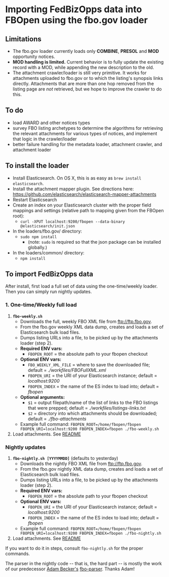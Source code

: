 # Importing FedBizOpps data into FBOpen using the fbo.gov loader

## Limitations
* The fbo.gov loader currently loads only **COMBINE**, **PRESOL** and **MOD** opportunity notices.
* **MOD handling is limited.** Current behavior is to fully update the existing record with a MOD, while appending the new description to the old.
* The attachment crawler/loader is still very primitive. It works for attachments uploaded to fbo.gov or to which the listing's synopsis links directly. Attachments that are more than one hop removed from the listing page are *not* retrieved, but we hope to improve the crawler to do this.

## To do
* load AWARD and other notices types
* survey FBO listing archetypes to determine the algorithms for retrieving the relevant attachments for various types of notices, and implement that logic in the crawler/loader
* better failure handling for the metadata loader, attachment crawler, and attachment loader

## To install the loader
* Install Elasticsearch. On OS X, this is as easy as `brew install elasticsearch`.
* Install the attachment mapper plugin. See directions here: https://github.com/elasticsearch/elasticsearch-mapper-attachments 
* Restart Elasticsearch
* Create an index on your Elasticsearch cluster with the proper field mappings and settings (relative path to mapping given from the FBOpen root):
    * `curl -XPUT localhost:9200/fbopen --data-binary @elasticsearch/init.json`
* In the loaders/fbo.gov/ directory:
	* `sudo npm install`
        * (note: `sudo` is required so that the json package can be installed globally.)
* In the loaders/common/ directory:
    * `npm install`

## To import FedBizOpps data
After install, first load a full set of data using the one-time/weekly loader. Then you can simply run nightly updates.

### 1. One-time/Weekly full load
1. **`fbo-weekly.sh`**
    - Downloads the full, weekly FBO XML file from ftp://ftp.fbo.gov.
    - From the fbo.gov weekly XML data dump, creates and loads a set of Elasticsearch bulk load files.
    - Dumps listing URLs into a file, to be picked up by the attachments loader (step 2).
    - **Required ENV vars:**
        - `FBOPEN_ROOT` = the absolute path to your fbopen checkout
    - **Optional ENV vars:**
        - `FBO_WEEKLY_XML_FILE` = where to save the downloaded file; default = *./workfiles/FBOFullXML.xml*
        - `FBOPEN_URI` = the URI of your Elasticsearch instance; default = *localhost:9200*
        - `FBOPEN_INDEX` = the name of the ES index to load into; default = *fbopen*
    - **Optional arguments:**
        - `$1` = output filepath/name of the list of links to the FBO listings that were prepped; default = *./workfiles/listings-links.txt*
        - `$2` = directory into which attachments should be downloaded; default = *./fbo-attachments*
    - Example full command: `FBOPEN_ROOT=/home/fbopen/fbopen FBOPEN_URI=localhost:9200 FBOPEN_INDEX=fbopen ./fbo-weekly.sh`
2. Load attachments. See [README](../attachments/README.md)
	
### Nightly updates

1. **`fbo-nightly.sh [YYYYMMDD]`** (defaults to yesterday)
    - Downloads the nightly FBO XML file from ftp://ftp.fbo.gov.
    - From the fbo.gov nightly XML data dump, creates and loads a set of Elasticsearch bulk load files.
    - Dumps listing URLs into a file, to be picked up by the attachments loader (step 2).
    - **Required ENV vars:**
        - `FBOPEN_ROOT` = the absolute path to your fbopen checkout
    - **Optional ENV vars:**
        - `FBOPEN_URI` = the URI of your Elasticsearch instance; default = *localhost:9200*
        - `FBOPEN_INDEX` = the name of the ES index to load into; default = *fbopen*
    - Example full command: `FBOPEN_ROOT=/home/fbopen/fbopen FBOPEN_URI=localhost:9200 FBOPEN_INDEX=fbopen ./fbo-nightly.sh`
2. Load attachments. See [README](../attachments/README.md)
	
If you want to do it in steps, consult `fbo-nightly.sh` for the proper commands.

The parser in the nightly code -- that is, the hard part -- is mostly the work of our predecessor [Adam Becker's](https://github.com/adamjacobbecker/) [fbo-parser](https://github.com/presidential-innovation-fellows/fbo-parser). Thanks Adam!
